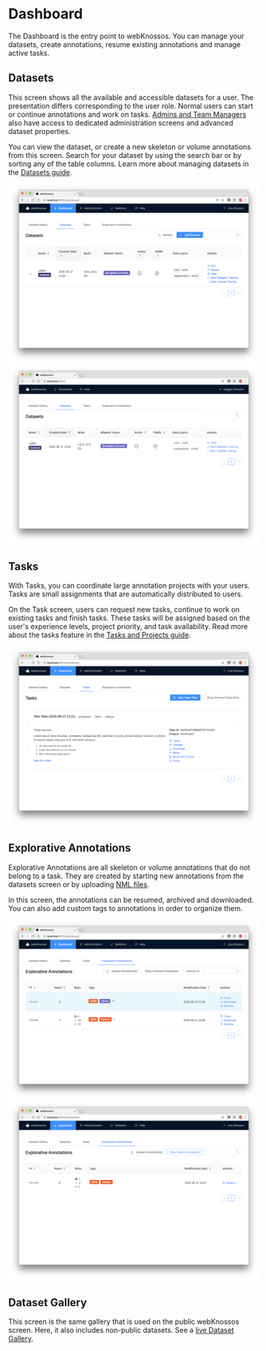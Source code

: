 # Dashboard

The Dashboard is the entry point to webKnossos. You can manage your datasets, create annotations, resume existing annotations and manage active tasks.

## Datasets

This screen shows all the available and accessible datasets for a user. The presentation differs corresponding to the user role. Normal users can start or continue annotations and work on tasks. [Admins and Team Managers](users.md#access-rights-roles) also have access to dedicated administration screens and advanced dataset properties.

You can view the dataset, or create a new skeleton or volume annotations from this screen. Search for your dataset by using the search bar or by sorting any of the table columns. Learn more about managing datasets in the [Datasets guide](datasets.md).

![Dashboard for Team Managers or Admins](../.gitbook/assets/dashboard_datasets%20%281%29.png) ![Dashboard for Normal Users](../.gitbook/assets/dashboard_normal_user.png)

## Tasks

With Tasks, you can coordinate large annotation projects with your users. Tasks are small assignments that are automatically distributed to users.

On the Task screen, users can request new tasks, continue to work on existing tasks and finish tasks. These tasks will be assigned based on the user's experience levels, project priority, and task availability. Read more about the tasks feature in the [Tasks and Projects guide](tasks.md).

![Work with Tasks](../.gitbook/assets/dashboard_tasks%20%282%29.png)

## Explorative Annotations

Explorative Annotations are all skeleton or volume annotations that do not belong to a task. They are created by starting new annotations from the datasets screen or by uploading [NML files](../reference/data_formats.md#nml).

In this screen, the annotations can be resumed, archived and downloaded. You can also add custom tags to annotations in order to organize them.

![Manage and resume Explorative Annotations](../.gitbook/assets/dashboard_annotations.png) ![View archived Explorative Annotations](../.gitbook/assets/dashboard_archive%20%282%29.png)

## Dataset Gallery

This screen is the same gallery that is used on the public webKnossos screen. Here, it also includes non-public datasets. See a [live Dataset Gallery](https://demo.webknossos.org).

